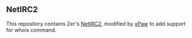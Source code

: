## NetIRC2

This repository contains Zer's [NetIRC2](http://www.zer7.com/software/netirc), modified by [xPaw](https://github.com/xPaw/WendySharp) to add support for whois command.

